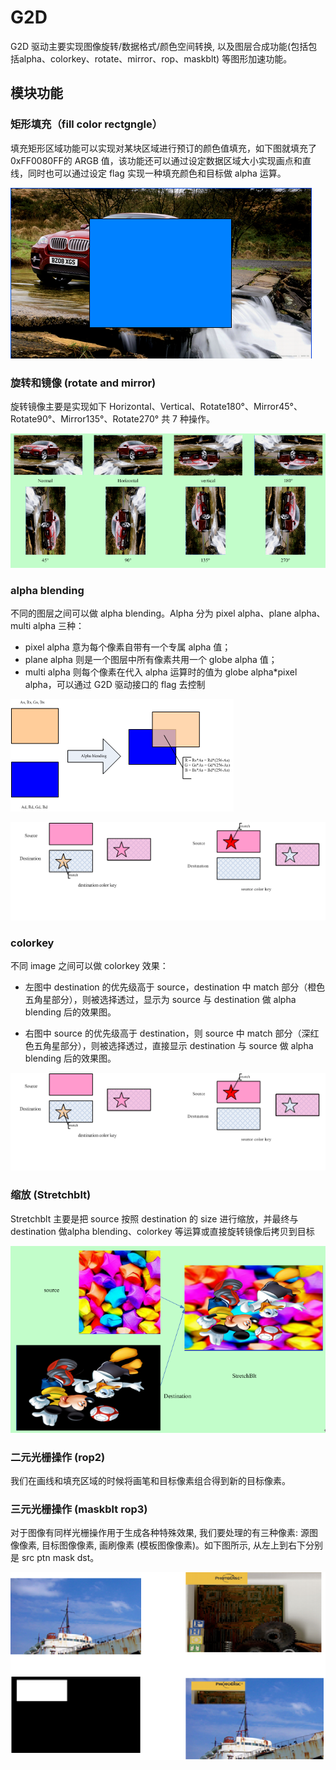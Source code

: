# G2D

G2D 驱动主要实现图像旋转/数据格式/颜色空间转换, 以及图层合成功能(包括包括alpha、colorkey、rotate、mirror、rop、maskblt) 等图形加速功能。

## 模块功能

### 矩形填充（fill color rectgngle）

填充矩形区域功能可以实现对某块区域进行预订的颜色值填充，如下图就填充了 0xFF0080FF的 ARGB 值，该功能还可以通过设定数据区域大小实现画点和直线，同时也可以通过设定 flag 实现一种填充颜色和目标做 alpha 运算。

![image-20230412143203235](assets/post/g2d/image-20230412143203235.png)

### 旋转和镜像 (rotate and mirror)

旋转镜像主要是实现如下 Horizontal、Vertical、Rotate180°、Mirror45°、Rotate90°、Mirror135°、Rotate270° 共 7 种操作。

![image-20230412143228661](assets/post/g2d/image-20230412143228661.png)

### alpha blending

不同的图层之间可以做 alpha blending。Alpha 分为 pixel alpha、plane alpha、multi alpha 三种：

- pixel alpha 意为每个像素自带有一个专属 alpha 值；
- plane alpha 则是一个图层中所有像素共用一个 globe alpha 值；
- multi alpha 则每个像素在代入 alpha 运算时的值为 globe alpha*pixel alpha，可以通过 G2D 驱动接口的 flag 去控制

![image-20230412143238475](assets/post/g2d/image-20230412143238475.png)

![image-20230412143407845](assets/post/g2d/image-20230412143407845.png)

###  colorkey

不同 image 之间可以做 colorkey 效果：

- 左图中 destination 的优先级高于 source，destination 中 match 部分（橙色五角星部分），则被选择透过，显示为 source 与 destination 做 alpha blending 后的效果图。

* 右图中 source 的优先级高于 destination，则 source 中 match 部分（深红色五角星部分），则被选择透过，直接显示 destination 与 source 做 alpha blending 后的效果图。

![image-20230412143524153](assets/post/g2d/image-20230412143524153.png)

### 缩放 (Stretchblt)

Stretchblt 主要是把 source 按照 destination 的 size 进行缩放，并最终与 destination 做alpha blending、colorkey 等运算或直接旋转镜像后拷贝到目标

![image-20230412143621796](assets/post/g2d/image-20230412143621796.png)

### 二元光栅操作 (rop2)

我们在画线和填充区域的时候将画笔和目标像素组合得到新的目标像素。

### 三元光栅操作 (maskblt rop3)

对于图像有同样光栅操作用于生成各种特殊效果, 我们要处理的有三种像素: 源图像像素, 目标图像像素, 画刷像素 (模板图像像素)。如下图所示, 从左上到右下分别是 src ptn mask dst。

![image-20230412143704928](assets/post/g2d/image-20230412143704928.png)
